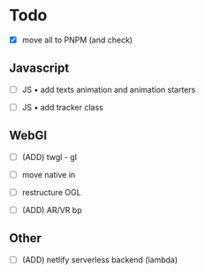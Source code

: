 # Todo

- [X] move all to PNPM (and check)


## Javascript
- [ ] JS • add texts animation and animation starters
- [ ] JS • add tracker class


## WebGl
- [ ] (ADD) twgl - gl
- [ ] move native in
- [ ] restructure OGL
- [ ] (ADD) AR/VR bp


## Other
- [ ] (ADD) netlify serverless backend (lambda) 
